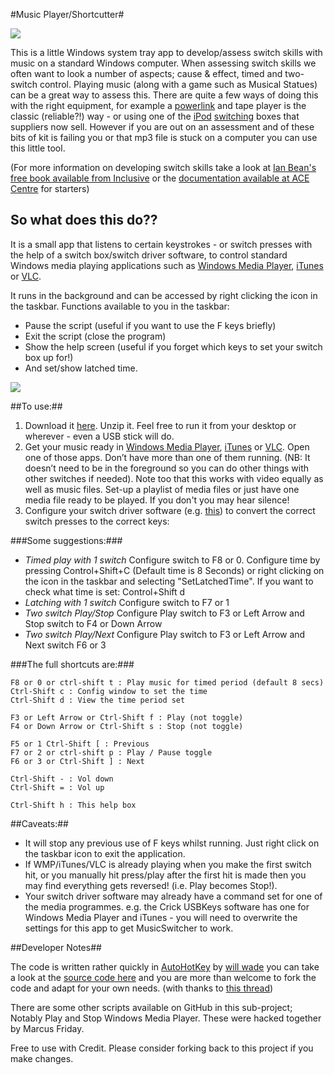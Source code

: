 #Music Player/Shortcutter#

![](https://github.com/willwade/Scripting-Recipes-for-AT/raw/master/Autohotkey/MusicSwitcher/switchMusicThumb.png)

This is a little Windows system tray app to develop/assess switch skills with music on a standard Windows computer. When assessing switch skills we often want to look a number of aspects; cause & effect, timed and two-switch control. Playing music (along with a game such as Musical Statues) can be a great way to assess this. There are quite a few ways of doing this with the right equipment, for example a [powerlink](http://www.inclusive.co.uk/powerlink-4-uk-p2575) and tape player is the classic (reliable?!) way - or using one of the [iPod](http://www.inclusive.co.uk/ipod-switcher-p2554) [switching](http://www.inclusive.co.uk/hook-ipod-switch-access-p5960) boxes that suppliers now sell. However if you are out on an assessment and of these bits of kit is failing you or that mp3 file is stuck on a computer you can use this little tool. 
 
(For more information on developing switch skills take a look at [Ian Bean's free book available from Inclusive](http://www.inclusive.co.uk/articles/switch-progression-road-map) or the [documentation available at ACE Centre](http://acecentre.org.uk/Websites/aceoldham/images/InfoSheets/SwAssessmentFramework.pdf) for starters) 

## So what does this do?? ##

It is a small app that listens to certain keystrokes - or switch presses with the help of a switch box/switch driver software, to control standard Windows media playing applications such as [Windows Media Player](http://windows.microsoft.com/en-us/windows/download-windows-media-player), [iTunes](http://www.apple.com/itunes/) or [VLC](http://www.videolan.org/vlc/index.html).

It runs in the background and can be accessed by right clicking the icon in the taskbar. Functions available to you in the taskbar:
- Pause the script (useful if you want to use the F keys briefly)
- Exit the script (close the program)
- Show the help screen (useful if you forget which keys to set your switch box up for!)
- And set/show latched time. 
 
![](https://raw.github.com/willwade/Scripting-Recipes-for-AT/master/Autohotkey/MusicSwitcher/readme-right-click-img.png)

##To use:##

1. Download it [here](https://s3-eu-west-1.amazonaws.com/app-musicswitcher/MusicSwitchShortCutter.zip). Unzip it. Feel free to run it from your desktop or wherever - even a USB stick will do.
2. Get your music ready in [Windows Media Player](http://windows.microsoft.com/en-us/windows/download-windows-media-player), [iTunes](http://www.apple.com/itunes/) or [VLC](http://www.videolan.org/vlc/index.html). Open one of those apps. Don’t have more than one of them     running. (NB: It doesn’t need to be in the foreground so you can do other things with other switches if needed). Note too that this works with video equally as well as music files.  Set-up a playlist of media files or just have one media file ready to be played. If you don't you may hear silence! 
3. Configure your switch driver software (e.g. [this](http://www.sensorysoftware.com/switchdriver.html))  to convert the correct switch presses to the correct keys:

###Some suggestions:###

- *Timed play with 1 switch* Configure switch to F8 or 0. Configure time by pressing Control+Shift+C (Default time is 8 Seconds) or right clicking on the icon in the taskbar and selecting "SetLatchedTime". If you want to check what time is set: Control+Shift d
- *Latching with 1 switch* Configure switch to F7 or 1
- *Two switch Play/Stop* Configure Play switch to F3 or Left Arrow and Stop switch to F4 or Down Arrow
- *Two switch Play/Next* Configure Play switch to F3 or Left Arrow and Next switch F6 or 3

###The full shortcuts are:###

    F8 or 0 or ctrl-shift t : Play music for timed period (default 8 secs)
    Ctrl-Shift c : Config window to set the time
    Ctrl-Shift d : View the time period set
    
    F3 or Left Arrow or Ctrl-Shift f : Play (not toggle)
    F4 or Down Arrow or Ctrl-Shift s : Stop (not toggle)
    
    F5 or 1 Ctrl-Shift [ : Previous
    F7 or 2 or ctrl-shift p : Play / Pause toggle
    F6 or 3 or Ctrl-Shift ] : Next
    
    Ctrl-Shift - : Vol down
    Ctrl-Shift = : Vol up
    
    Ctrl-Shift h : This help box
    
##Caveats:##

- It will stop any previous use of F keys whilst running. Just right click on the taskbar icon to exit the application.
- If WMP/iTunes/VLC is already playing when you make the first switch hit, or you manually hit press/play after the first hit is made then you may find everything gets reversed! (i.e. Play becomes Stop!). 
- Your switch driver software may already have a command set for one of the media programmes. e.g. the Crick USBKeys software has one for Windows Media Player and iTunes - you will need to overwrite the settings for this app to get MusicSwitcher to work.


##Developer Notes##

The code is written rather quickly in [AutoHotKey](http://www.autohotkey.com/) by [will wade](http://willwa.de) you can take a look at the [source code here](https://github.com/willwade/Scripting-Recipes-for-AT/tree/master/Autohotkey/MusicSwitcher) and you are more than welcome to fork the code and adapt for your own needs. (with thanks to [this thread](http://www.autohotkey.com/community/viewtopic.php?t=23267))

There are some other scripts available on GitHub in this sub-project; Notably Play and Stop Windows Media Player. These were hacked together by Marcus Friday. 

Free to use with Credit. Please consider forking back to this project if you make changes. 